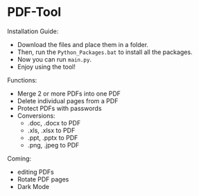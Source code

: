 # PDF-Tool

Installation Guide:
  - Download the files and place them in a folder.
  - Then, run the `Python_Packages.bat` to install all the packages.
  - Now you can run `main.py`.
  - Enjoy using the tool!
  

Functions:
  - Merge 2 or more PDFs into one PDF
  - Delete individual pages from a PDF
  - Protect PDFs with passwords
  - Conversions:
    - .doc, .docx to PDF
    - .xls, .xlsx to PDF
    - .ppt, .pptx to PDF
    - .png, .jpeg to PDF
    
Coming:

- editing PDFs
- Rotate PDF pages
- Dark Mode


